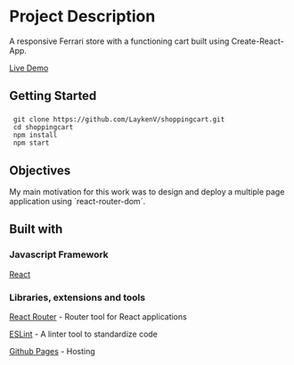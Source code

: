 # Project Description

A responsive Ferrari store with a functioning cart built using Create-React-App.

[Live Demo](https://laykenv.github.io/shoppingcart)

## Getting Started 

### 
     git clone https://github.com/LaykenV/shoppingcart.git
     cd shoppingcart
     npm install
     npm start
     

## Objectives

My main motivation for this work was to design and deploy a multiple page application using `react-router-dom´.

## Built with

### Javascript Framework

[React](https://reactjs.org/)

### Libraries, extensions and tools

[React Router](https://reactrouter.com/) - Router tool for React applications

[ESLint](https://eslint.org/) - A linter tool to standardize code

[Github Pages](https://pages.github.com/) - Hosting






